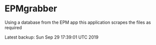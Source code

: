 # EPMgrabber
Using a database from the EPM app this application scrapes the files as required


Latest backup: Sun Sep 29 17:39:01 UTC 2019
